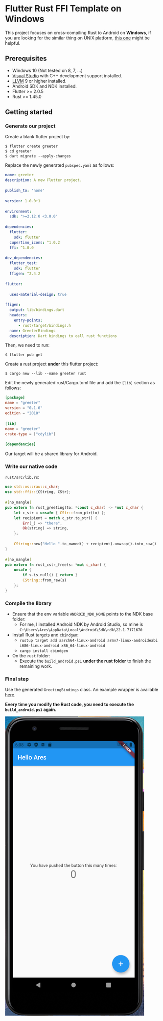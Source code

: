 # Flutter Rust FFI Template on Windows

This project focuses on cross-compiling Rust to Android on **Windows**, if you are looking for the similar thing on UNIX platform, [this one](https://github.com/brickpop/flutter-rust-ffi) might be helpful.

## Prerequisites
* Windows 10 (Not tested on 8, 7, ...)
* [Visual Studio](https://visualstudio.microsoft.com/) with C++ development support installed.
* [LLVM](https://releases.llvm.org/download.html) 9 or higher installed.
* Android SDK and NDK installed.
* Flutter >= 2.0.5
* Rust >= 1.45.0

## Getting started

### Generate our project

Create a blank flutter project by:
```shell
$ flutter create greeter
$ cd greeter
$ dart migrate --apply-changes
```

Replace the newly generated `pubspec.yaml` as follows:
```yaml
name: greeter
description: A new Flutter project.

publish_to: 'none'

version: 1.0.0+1

environment:
  sdk: ">=2.12.0 <3.0.0"

dependencies:
  flutter:
    sdk: flutter
  cupertino_icons: ^1.0.2
  ffi: ^1.0.0

dev_dependencies:
  flutter_test:
    sdk: flutter
  ffigen: ^2.4.2

flutter:

  uses-material-design: true

ffigen:
  output: lib/bindings.dart
  headers:
    entry-points:
      - rust/target/bindings.h
  name: GreeterBindings
  description: Dart bindings to call rust functions
```

Then, we need to run:
```shell
$ flutter pub get
```

Create a rust project **under** this flutter project:
```shell
$ cargo new --lib --name greeter rust
```

Edit the newly generated rust/Cargo.toml file and add the `[lib]` section as follows:
```toml
[package]
name = "greeter"
version = "0.1.0"
edition = "2018"

[lib]
name = "greeter"
crate-type = ["cdylib"]

[dependencies]
```

Our target will be a shared library for Android.

### Write our native code
`rust/src/lib.rs`:
```rust
use std::os::raw::c_char;
use std::ffi::{CString, CStr};

#[no_mangle]
pub extern fn rust_greeting(to: *const c_char) -> *mut c_char {
    let c_str = unsafe { CStr::from_ptr(to) };
    let recipient = match c_str.to_str() {
        Err(_) => "there",
        Ok(string) => string,
    };

    CString::new("Hello ".to_owned() + recipient).unwrap().into_raw()
}

#[no_mangle]
pub extern fn rust_cstr_free(s: *mut c_char) {
    unsafe {
        if s.is_null() { return }
        CString::from_raw(s)
    };
}
```
### Compile the library
* Ensure that the env variable `ANDROID_NDK_HOME` points to the NDK base folder:
  * For me, I installed Android NDK by Android Studio, so mine is `C:\Users\Ares\AppData\Local\Android\Sdk\ndk\22.1.7171670`
* Install Rust targets and `cbindgen`:
  * `rustup target add aarch64-linux-android armv7-linux-androideabi i686-linux-android x86_64-linux-android`
  * `cargo install cbindgen`
* On the `rust` folder:
  * Execute the `build_android.ps1` **under the rust folder** to finish the remaining work.

### Final step
Use the generated `GreetingBindings` class. An example wrapper is available [here](lib/greeter.dart).

**Every time you modify the Rust code, you need to execute the `build_android.ps1` again.**

![](screenshot/ffi.png)
